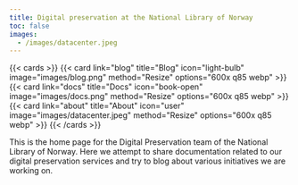 ```yaml
---
title: Digital preservation at the National Library of Norway
toc: false
images:
  - /images/datacenter.jpeg
---
```


{{< cards >}}
  {{< card link="blog" title="Blog" icon="light-bulb" image="images/blog.png" method="Resize" options="600x q85 webp" >}}
  {{< card link="docs" title="Docs" icon="book-open" image="images/docs.png" method="Resize" options="600x q85 webp" >}}
  {{< card link="about" title="About" icon="user" image="images/datacenter.jpeg" method="Resize" options="600x q85 webp" >}}
{{< /cards >}}

This is the home page for the Digital Preservation team of the National Library of Norway. 
Here we attempt to share documentation related to our digital preservation services and try to blog about various initiatives we are working on.